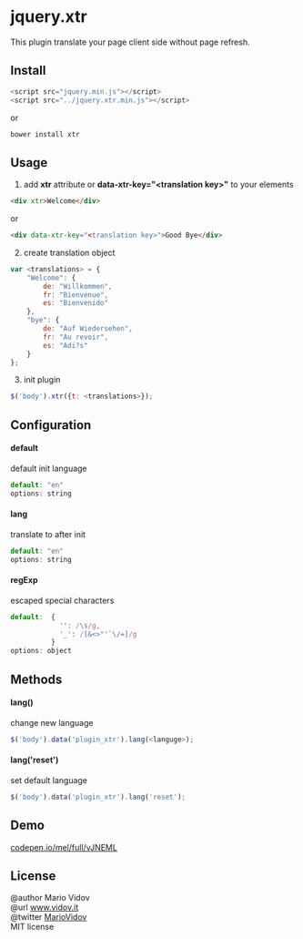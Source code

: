 # jquery.xtr
This plugin translate your page client side without page refresh. 
## Install
```javascript
<script src="jquery.min.js"></script>
<script src="../jquery.xtr.min.js"></script>
```
or 
```javascript
bower install xtr
```
## Usage
1. add **xtr** attribute or **data-xtr-key="\<translation key\>"** to your elements
```html
<div xtr>Welcome</div>
```
or
``` html
<div data-xtr-key="<translation key>">Good Bye</div>
```
2. create translation object
```javascript
var <translations> = {
    "Welcome": {
        de: "Willkommen",
        fr: "Bienvenue",
        es: "Bienvenido"
    },
    "bye": {
        de: "Auf Wiedersehen",
        fr: "Au revoir",
        es: "Adi?s"
    }
};
```
3. init plugin
```javascript
$('body').xtr({t: <translations>});
```
## Configuration
#### default
default init language
```javascript
default: "en"
options: string
```
#### lang
translate to after init
```javascript
default: "en"
options: string
```
#### regExp
escaped special characters
```javascript
default:  {
            '': /\s/g,
            '_': /[&<>"'`\/=]/g
          }
options: object
```
## Methods
#### lang()
change new language
```javascript
$('body').data('plugin_xtr').lang(<languge>);
```
#### lang('reset')
set default language
```javascript
$('body').data('plugin_xtr').lang('reset');
```
## Demo
<a href="https://codepen.io/mel/full/vJNEML" target="_blank">codepen.io/mel/full/vJNEML</a>
## License
@author Mario Vidov <br />
@url <a href="http://vidov.it" target="_blank">www.vidov.it</a> <br />
@twitter  <a href="http://twitter.com/MarioVidov" target="_blank">MarioVidov</a> <br />
MIT license
